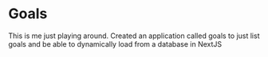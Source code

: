 Goals
=====

This is me just playing around. Created an application called goals to just list goals and be able to dynamically load from a database in NextJS